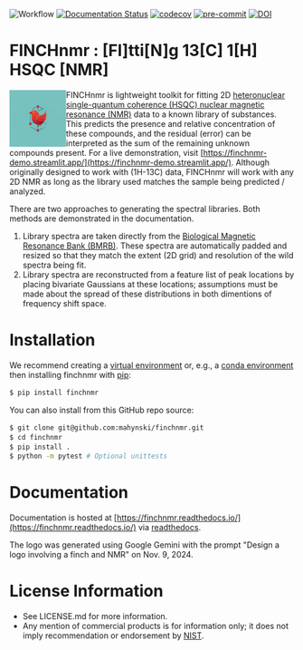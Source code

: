 ![Workflow](https://github.com/mahynski/finchnmr/actions/workflows/python-app.yml/badge.svg?branch=main)
[![Documentation Status](https://readthedocs.org/projects/finchnmr/badge/?version=latest)](https://finchnmr.readthedocs.io/en/latest/?badge=latest)
[![codecov](https://codecov.io/github/mahynski/finchnmr/graph/badge.svg?token=DsrQIbklpB)](https://codecov.io/github/mahynski/finchnmr)
[![pre-commit](https://img.shields.io/badge/pre--commit-enabled-brightgreen?logo=pre-commit&logoColor=white)](https://github.com/pre-commit/pre-commit)
[![DOI](https://zenodo.org/badge/331207062.svg)](https://zenodo.org/badge/latestdoi/331207062)
<!--[![DOI](https://zenodo.org/badge/{github_id}.svg)](https://zenodo.org/badge/latestdoi/{github_id})-->

<!--
[![Code style: black](https://img.shields.io/badge/code%20style-black-000000.svg)](https://github.com/psf/black)
[![Imports: isort](https://img.shields.io/badge/%20imports-isort-%231674b1?style=flat&labelColor=ef8336)](https://pycqa.github.io/isort/)
-->

FINCHnmr : [FI]tti[N]g 13[C] 1[H] HSQC [NMR]
===

<img src="https://raw.githubusercontent.com/mahynski/finchnmr/main/docs/_static/logo_small.png" height="100" align="left" />

FINCHnmr is lightweight toolkit for fitting 2D [heteronuclear single-quantum coherence (HSQC) nuclear magnetic resonance (NMR)](https://en.wikipedia.org/wiki/Heteronuclear_single_quantum_coherence_spectroscopy) data to a known library of substances.  This predicts the presence and relative concentration of these compounds, and the residual (error) can be interpreted as the sum of the remaining unknown compounds present.  For a live demonstration, visit [https://finchnmr-demo.streamlit.app/](https://finchnmr-demo.streamlit.app/). Although originally designed to work with (1H-13C) data, FINCHnmr will work with any 2D NMR as long as the library used matches the sample being predicted / analyzed.
<br/>

There are two approaches to generating the spectral libraries.  Both methods are demonstrated in the documentation.

1. Library spectra are taken directly from the [Biological Magnetic Resonance Bank (BMRB)](https://bmrb.io/). These spectra are automatically padded and resized so that they match the extent (2D grid) and resolution of the wild spectra being fit.
2. Library spectra are reconstructed from a feature list of peak locations by placing bivariate Gaussians at these locations; assumptions must be made about the spread of these distributions in both dimentions of frequency shift space.

Installation
===

We recommend creating a [virtual environment](https://docs.python.org/3/library/venv.html) or, e.g., a [conda environment](https://docs.conda.io/projects/conda/en/latest/user-guide/tasks/manage-environments.html) then installing finchnmr with [pip](https://pip.pypa.io/en/stable/):

~~~bash
$ pip install finchnmr
~~~

You can also install from this GitHub repo source:

~~~bash
$ git clone git@github.com:mahynski/finchnmr.git
$ cd finchnmr
$ pip install .
$ python -m pytest # Optional unittests
~~~

Documentation
===

Documentation is hosted at [https://finchnmr.readthedocs.io/](https://finchnmr.readthedocs.io/) via [readthedocs](https://about.readthedocs.com/).

The logo was generated using Google Gemini with the prompt "Design a logo involving a finch and NMR" on Nov. 9, 2024.

License Information
===

* See LICENSE.md for more information.
* Any mention of commercial products is for information only; it does not imply recommendation or endorsement by [NIST](https://www.nist.gov/).
